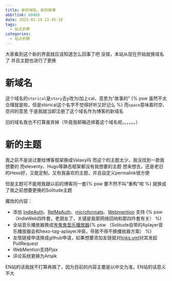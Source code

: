 ```yaml
---
title: 新的域名，新的故事
abbrlink: 60486
date: 2025-01-19 22:45:18
tags:
  - 站点折腾
categories:
  - 站点折腾
---
```

大家看到这个新的界面就应该知道怎么回事了吧
没错，本站从现在开始就换域名了
并且主题也进行了更换

# 新域名
这个域名的`storical`是`story`去y改为i加上cal，意思为“故事的”
{% psw 虽然不太合理就是啦，但是storical这个名字不觉得好听又好记么 %}
而`space`意味着时空、空间的意思
于是我就当即注册了这个域名作为博客的新域名

旧的域名我也不打算废弃掉（毕竟我邮箱还绑着这个域名呢。。。。。。）

# 新的主题
我之前不是说过要给博客框架换成Valaxy吗
而这个的主题太少，我没找到一款我想要的
而eleventy、Hugo等静态框架都没有我想要的主题
想来想去，还是老旧的Hexo好，又能定制，又有我喜欢的主题，并且自定义permalink很方便

但是主题可不能用我跟以前的博客同一套{% psw 要不然不叫“重构”啦 %}
就换成了我之前想要更换的Solitude主题

魔改的内容：

- 添加 [IndieAuth](https://indieauth.net/)、[RelMeAuth](https://microformats.org/wiki/RelMeAuth)、[microformats](https://microformats.org/)、[Webmention](https://www.w3.org/TR/webmention/) 支持 {% psw （IndieWeb四件套，老朋友了，关键是我那网络回响和那四件套有关） %}
- 全站音乐播放器换成[岑鬼鬼音乐播放器](https://y.cenguigui.cn/){% psw （Solitude自带的Aplayer音乐播放器会和hexo-tag-aplayer冲突，导致不得不换播放器方案） %}
- 友情链接申请换成github申请，如果想要添加友链就对[links.yml](https://github.com/SinzMise/blog/blob/master/source/_data/links.yml)对其发起PullRequest
- WebMention支持Pjax
- 评论系统更换为Artalk

EN站的话我就不打算再搞了，因为目前的内容主要是以中文为准，EN站的话意义不大
